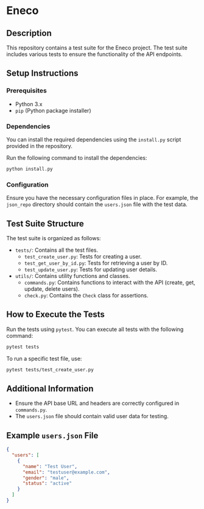 # Eneco

## Description

This repository contains a test suite for the Eneco project. The test suite includes various tests to ensure the functionality of the API endpoints.

## Setup Instructions

### Prerequisites

- Python 3.x
- `pip` (Python package installer)

### Dependencies

You can install the required dependencies using the `install.py` script provided in the repository.

Run the following command to install the dependencies:

```bash
python install.py
```

### Configuration

Ensure you have the necessary configuration files in place. For example, the `json_repo` directory should contain the `users.json` file with the test data.

## Test Suite Structure

The test suite is organized as follows:

- `tests/`: Contains all the test files.
  - `test_create_user.py`: Tests for creating a user.
  - `test_get_user_by_id.py`: Tests for retrieving a user by ID.
  - `test_update_user.py`: Tests for updating user details.
- `utils/`: Contains utility functions and classes.
  - `commands.py`: Contains functions to interact with the API (create, get, update, delete users).
  - `check.py`: Contains the `Check` class for assertions.

## How to Execute the Tests

Run the tests using `pytest`. You can execute all tests with the following command:

```bash
pytest tests
```

To run a specific test file, use:

```bash
pytest tests/test_create_user.py
```

## Additional Information

- Ensure the API base URL and headers are correctly configured in `commands.py`.
- The `users.json` file should contain valid user data for testing.

## Example `users.json` File

```json
{
  "users": [
    {
      "name": "Test User",
      "email": "testuser@example.com",
      "gender": "male",
      "status": "active"
    }
  ]
}
```
